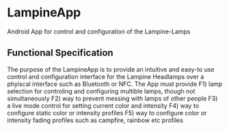 # LampineApp
Android App for control and configuration of the Lampine-Lamps

## Functional Specification
The purpose of the LampineApp is to provide an intuitive and easy-to use control and configuration interface for the Lampine Headlamps over a phyiscal interface such as Bluetooth or NFC. The App must provide
F1) lamp selection for controling and configuring multible lamps, though not simultaneously
F2) way to prevent messing with lamps of other people
F3) a live mode control for setting current color and intensity
F4) way to configure static color or intensity profiles
F5) way to configure color or intensity fading profiles such as campfire, rainbow etc profiles

